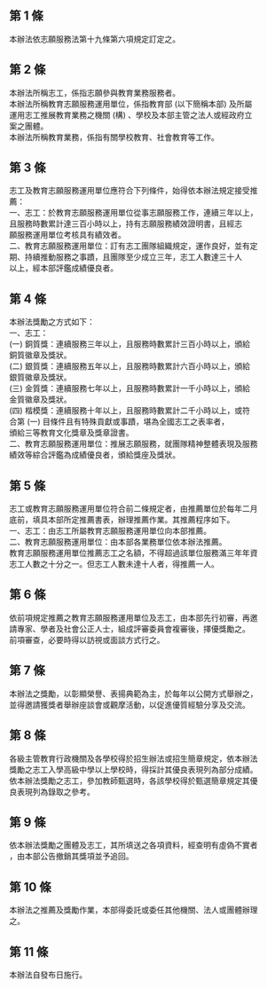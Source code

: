 第 1 條
-------
本辦法依志願服務法第十九條第六項規定訂定之。

第 2 條
-------
本辦法所稱志工，係指志願參與教育業務服務者。  
本辦法所稱教育志願服務運用單位，係指教育部 (以下簡稱本部) 及所屬  
運用志工推展教育業務之機關 (構) 、學校及本部主管之法人或經政府立  
案之團體。  
本辦法所稱教育業務，係指有關學校教育、社會教育等工作。

第 3 條
-------
志工及教育志願服務運用單位應符合下列條件，始得依本辦法規定接受推  
薦：  
一、志工：於教育志願服務運用單位從事志願服務工作，連續三年以上，  
    且服務時數累計達三百小時以上，持有志願服務績效證明書，且經志  
    願服務運用單位考核具有績效者。  
二、教育志願服務運用單位：訂有志工團隊組織規定，運作良好，並有定  
    期、持續推動服務之事蹟，且團隊至少成立三年，志工人數達三十人  
    以上，經本部評鑑成績優良者。

第 4 條
-------
本辦法獎勵之方式如下：  
一、志工：  
 (一) 銅質獎：連續服務三年以上，且服務時數累計三百小時以上，頒給  
      銅質徽章及獎狀。  
 (二) 銀質獎：連續服務五年以上，且服務時數累計六百小時以上，頒給  
      銀質徽章及獎狀。  
 (三) 金質獎：連續服務七年以上，且服務時數累計一千小時以上，頒給  
      金質徽章及獎狀。  
 (四) 楷模獎：連續服務十年以上，且服務時數累計二千小時以上，或符  
      合第 (一) 目條件且有特殊貢獻或事蹟，堪為全國志工之表率者，  
      頒給三等教育文化獎章及獎章證書。  
二、教育志願服務運用單位：推展志願服務，就團隊精神整體表現及服務  
    績效等綜合評鑑為成績優良者，頒給獎座及獎狀。

第 5 條
-------
志工或教育志願服務運用單位符合前二條規定者，由推薦單位於每年二月  
底前，填具本部所定推薦書表，辦理推薦作業。其推薦程序如下。  
一、志工：由志工所屬教育志願服務運用單位向本部推薦。  
二、教育志願服務運用單位：由本部各業務單位依本辦法推薦。  
教育志願服務運用單位推薦志工之名額，不得超過該單位服務滿三年年資  
志工人數之十分之一。但志工人數未達十人者，得推薦一人。

第 6 條
-------
依前項規定推薦之教育志願服務運用單位及志工，由本部先行初審，再邀  
請專家、學者及社會公正人士，組成評審委員會複審後，擇優獎勵之。  
前項審查，必要時得以訪視或面談方式行之。

第 7 條
-------
本辦法之獎勵，以彰顯榮譽、表揚典範為主，於每年以公開方式舉辦之，  
並得邀請獲獎者舉辦座談會或觀摩活動，以促進優質經驗分享及交流。

第 8 條
-------
各級主管教育行政機關及各學校得於招生辦法或招生簡章規定，依本辦法  
獎勵之志工入學高級中學以上學校時，得採計其優良表現列為部分成績。  
依本辦法獎勵之志工，參加教師甄選時，各該學校得於甄選簡章規定其優  
良表現列為錄取之參考。

第 9 條
-------
依本辦法獎勵之團體及志工，其所填送之各項資料，經查明有虛偽不實者  
，由本部公告撤銷其獎項並予追回。

第 10 條
--------
本辦法之推薦及獎勵作業，本部得委託或委任其他機關、法人或團體辦理  
之。

第 11 條
--------
本辦法自發布日施行。


